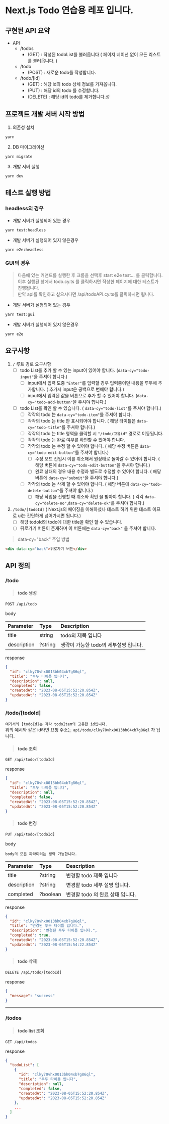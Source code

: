 # Next.js Todo 연습용 레포 입니다.

## 구현된 API 요약

- API
  - /todos
    - (GET) : 작성된 todoList를 불러옵니다 ( 페이지 네이션 없이 모든 리스트를 불러옵니다. )
  - /todo
    - (POST) : 새로운 todo를 작성합니다.
  - /todo/[id]
    - (GET) : 해당 id의 todo 상세 정보를 가져옵니다.
    - (PUT) : 해당 id의 todo 를 수정합니다.
    - (DELETE) : 해당 id의 todo를 제거합니다.성

## 프로젝트 개발 서버 시작 방법

1. 의존성 설치

```shell
yarn
```

2. DB 마이그레이션

```shell
yarn migrate
```

3. 개발 서버 실행

```shell
yarn dev
```

## 테스트 실행 방법

### headless의 경우

- 개발 서버가 실행되어 있는 경우

```shell
yarn test:headless
```

- 개발 서버가 실행되어 있지 않은경우

```shell
yarn e2e:headless
```

### GUI의 경우

> 다음에 있는 커맨드를 실행한 후 크롬을 선택후 start e2e test... 를 클릭합니다.  
> 이후 실행된 창에서 todo.cy.ts 를 클릭하시면 작성한 페이지에 대한 테스트가 진행됩니다.  
> 만약 api를 확인하고 싶으시다면 /api/todoAPI.cy.ts를 클릭하시면 됩니다.

- 개발 서버가 실행되어 있는 경우

```shell
yarn test:gui
```

- 개발 서버가 실행되어 있지 않은경우

```shell
yarn e2e
```

## 요구사항

1. `/` 루트 경로 요구사항
   - [ ] todo List를 추가 할 수 있는 input이 있어야 합니다. (`data-cy="todo-input"`을 주셔야 합니다.)
     - [ ] input에서 입력 도중 `"Enter"`를 입력할 경우 입력중이던 내용을 투두에 추가합니다. ( 추가시 input은 공백으로 변해야 합니다.)
     - [ ] input에서 입력된 값을 버튼으로 추가 할 수 있어야 합니다. (`data-cy="todo-add-button"`을 주셔야 합니다.)
   - [ ] todo List를 확인 할 수 있습니다. ( `data-cy="todo-list"`를 주셔야 합니다.)
     - [ ] 각각의 todo 는 `data-cy="todo-item"`를 주셔야 합니다.
     - [ ] 각각의 todo 는 title 만 표시되어야 합니다. ( 해당 타이틀은 `data-cy="todo-title"`를 주셔야 합니다.)
     - [ ] 각각의 todo 는 title 영역을 클릭할 시 `"/todo/고유id"` 경로로 이동됩니다.
     - [ ] 각각의 todo 는 완료 여부를 확인할 수 있어야 합니다.
     - [ ] 각각의 todo 는 수정 할 수 있어야 합니다. ( 해당 수정 버튼은 `data-cy="todo-edit-button"`를 주셔야 합니다.)
       - [ ] 수정 모드 진입시 이를 취소해서 원상태로 돌아갈 수 있어야 합니다. ( 해당 버튼에 `data-cy="todo-edit-button"`을 주셔야 합니다.)
       - [ ] 완료 상태의 경우 내용 수정과 별도로 수정할 수 있어야 합니다. ( 해당 버튼에 `data-cy="submit"`을 주셔야 합니다.)
     - [ ] 각각의 todo 는 삭제 할 수 있어야 합니다. ( 해당 버튼에 `data-cy="todo-delete-button"`를 주셔야 합니다.)
       - [ ] 해당 작업을 진행할 때 취소와 확인 을 받아야 합니다. ( 각각 `data-cy="delete-no"`,`data-cy="delete-ok"`를 주셔야 합니다.)
2. `/todo/[todoId]` ( Next.js의 페이징을 이해하셨나 테스트 하기 위한 테스트 이므로 ui는 간단하게 넘어가시면 됩니다.)
   - [ ] 해당 todoId의 todo에 대한 title을 확인 할 수 있습니다.
   - [ ] 뒤로가기 버튼이 존재하며 이 버튼에는 `data-cy="back"` 을 주셔야 합니다.

> data-cy="back" 주입 방법

```html
<div data-cy="back">뒤로가기 버튼</div>
```

## API 정의

### /todo

> #### todo 생성

```http request
POST /api/todo
```

body

| Parameter   | Type    | Description                           |
| :---------- | :------ | :------------------------------------ |
| title       | string  | todo의 제목 입니다                    |
| description | ?string | 생략이 가능한 todo의 세부설명 입니다. |

response

```json
{
  "id": "clky70vhx0013bh04xb7g86ql",
  "title": "투두 타이틀 입니다",
  "description": null,
  "completed": false,
  "createdAt": "2023-08-05T15:52:20.854Z",
  "updatedAt": "2023-08-05T15:52:20.854Z"
}
```

### /todo/[todoId]

`여기서의 [todoId]는 각각 todoItem의 고유한 id입니다.`  
위의 예시와 같은 id라면 요청 주소는 `api/todo/clky70vhx0013bh04xb7g86ql` 가 됩니다.

> #### todo 조회

```http request
GET /api/todo/[todoId]
```

response

```json
{
  "id": "clky70vhx0013bh04xb7g86ql",
  "title": "투두 타이틀 입니다",
  "description": null,
  "completed": false,
  "createdAt": "2023-08-05T15:52:20.854Z",
  "updatedAt": "2023-08-05T15:52:20.854Z"
}
```

> #### todo 변경

```http request
PUT /api/todo/[todoId]
```

body

`body의 모든 파라미터는 생략 가능합니다.`

| Parameter   | Type     | Description                      |
| :---------- | :------- | :------------------------------- |
| title       | ?string  | 변경할 todo 제목 입니다          |
| description | ?string  | 변경할 todo 세부 설명 입니다.    |
| completed   | ?boolean | 변경할 todo 의 완료 상태 입니다. |

response

```json
{
  "id": "clky70vhx0013bh04xb7g86ql",
  "title": "변경된 투두 타이틀 입니다.",
  "description": "변경된 투두 타이틀 입니다.",
  "completed": true,
  "createdAt": "2023-08-05T15:52:20.854Z",
  "updatedAt": "2023-08-05T15:54:22.854Z"
}
```

> #### todo 삭제

```http request
DELETE /api/todo/[todoId]
```

response

```json
{
  "message": "success"
}
```

---

### /todos

> #### todo list 조회

```http request
GET /api/todos
```

response

```json
{
  "todoList": [
    {
      "id": "clky70vhx0013bh04xb7g86ql",
      "title": "투두 타이틀 입니다",
      "description": null,
      "completed": false,
      "createdAt": "2023-08-05T15:52:20.854Z",
      "updatedAt": "2023-08-05T15:52:20.854Z"
    },
    ...
  ]
}
```
